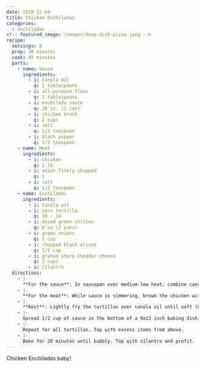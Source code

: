 ```yaml
---
date: 2020-12-04
title: Chicken Enchiladas
categories:
  - enchiladas
<!-- featured_image: /images/deep-dish-pizza.jpeg -->
recipe:
  servings: 8
  prep: 30 minutes
  cook: 45 minutes
  parts:
    - name: Sauce
      ingredients:
        - i: Canola Oil
          q: 2 tablespoons
        - i: all-purpose flour
          q: 2 tablespoons
        - i: enchilada sauce
          q: 28 oz. (1 can)
        - i: chicken broth
          q: 2 cups
        - i: salt
          q: 1/2 teaspoon
        - i: black pepper
          q: 1/2 teaspoon
    - name: Meat
      ingredients:
        - i: chicken
          q: 1 lb
        - i: onion finely chopped
          q: 1
        - i: salt
          q: 1/2 teaspoon
    - name: Enchiladas
      ingredients:
        - i: Canola oil
        - i: corn tortilla
          q: 10 - 14
        - i: diced green chilies
          q: 8 oz (2 cans)
        - i: green onions
          q: 1 cup
        - i: chopped black olives
          q: 1/2 cup
        - i: grated sharp Cheddar cheese
          q: 3 cups
        - i: Cilantro
  directions:
    - |-
      **For the sauce**: In saucepan over medium-low heat, combine canola oil and flour. whisk together and allow to bubble for 1 minute. Pour in the red sauce, chicken broth, salt, and pepper. Bring to boil. Reduce heat and simmer while you prepare the other ingredients.
    - |-
      **For the meat**: While sauce is simmering, brown the chicken with the onions in a large skillet over medium-high heat. Add the salt, stir to combine. Turn off the heat and set aside.
    - |-
      **Rest**: Lightly fry the tortillas over canola oil until soft (Do not crisp). Drain on a paper towel-lined plate. Preheat oven to 350 degrees F.
    - |- 
      Spread 1/2 cup of sauce in the bottom of a 9x13 inch baking dish. Dip each tortilla into the sauce. set the tortilla on a plate. Place some of the meat, chilies, green onions, and black olives. Top with lots of cheddar. Roll up tortilla, place in baking dish. 
    - |-
      Repeat for all tortillas. Top with excess items from above. 
    - |-
      Bake for 20 minutes until bubbly. Top with cilantro and profit. 
---
```

Chicken Enchiladas baby!